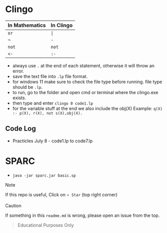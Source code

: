 # Clingo

| In Mathematics | In Clingo |
| -------------- | --------- |
| `or`           | `\|`      |
| `¬`            | `-`       |
| `not`          | `not`     |
| `<-`           | `:-`      |

- always use `.` at the end of each statement, otherwise it will throw an error.
- save the text file into `.lp` file format.
- for windows 11 make sure to check the file type before running. file type should be `.lp`.
- to run, go to the folder and open cmd or terminal where the clingo.exe exists. 
- then type and enter `clingo 0 code1.lp`
- for the variable stuff at the end we also include the obj(X) Example: `q(X) :- p(X), r(X), not s(X),obj(X).`

## Code Log
* Practicles July 8 - code1.lp to code7.lp


# SPARC

- `java -jar sparc.jar basic.sp`

> [!NOTE]
> If this repo is useful, Click on `⭐️ Star` (top right corner)


> [!CAUTION]
> If something in this `readme.md` is wrong, please open an issue from the top. 


>Educational Purposes Only
